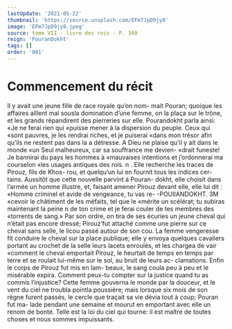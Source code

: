 ```yaml
---
lastUpdate: '2021-05-22'
thumbnail: 'https://source.unsplash.com/EFm7JpD9jy8'
image: 'EFm7JpD9jy8.jpeg'
source: tome VII - livre des rois - P. 340
reign: 'PouranDokht'
tags: []
order: '001'
---
```


# Commencement du récit

Il y avait une jeune fille de race royale qu’on nom- mait Pouran; quoique les affaires aillent mal sousla domination d’une femme, on la plaça sur le trône,
et les grands répandirent des pierreries sur elle. Pourandokht parla ainsi: «Je ne ferai rien qui «puisse mener à la dispersion du peuple. Ceux qui «sont pauvres, je les rendrai riches, et je puiserai «dans mon trésor afin qu’ils ne restent pas dans la
a détresse. A Dieu ne plaise qu’il y ait dans le monde
«un Seul malheureux, car sa souffrance me devien- «drait funeste! Je bannirai du pays les hommes à «mauvaises intentions et j’ordonnerai ma courselon
«les usages antiques des rois. n .
Elle recherche les traces de Pirouz, fils de Khos-
rou, et quelqu’un lui en fournit tous les indices cer- tains. Aussitôt que cette nouvelle parvint à Pouran- dokht, elle choisit dans l’armée un homme illustre,
et, faisant amener Pirouz devant elle, elle lui dit : «Homme criminel et avide de vengeance, tu vas re-
-POUIIANDOKHT. 3M «cevoir le châtiment de les méfaits, tel que le
«mérite un scélérat; tu subiras maintenant la peine
n de ton crime et je ferai couler de tes membres des «torrents de sang.» Par son ordre, on tira de ses écuries un jeune cheval qui n’était pas encore
dressé; Pirouz’fut attaché comme une pierre sur ce
cheval sans selle, le licou passé autour de son cou. La femme vengeresse fit conduire le cheval sur la place publique; elle y envoya quelques cavaliers portant au crochet de la selle leurs lacets enroulés,
et les chargea de vair «comment le cheval emportait Pirouz, le heurtait de temps en temps par terre et se roulait lui-même sur le sol, au bruit de leurs ac- clamations. Enfin le corps de Pirouz fut mis en lam- beaux, le sang coula peu à peu et le misérable expira. Comment peux-tu compter sur la justice quand tu as commis l’injustice?
Cette femme gouverna le monde par la douceur, et le vent du ciel ne troubla pointla poussière; mais lorsque six mois de son règne furent passés, le cercle que traçait sa vie dévia tout à coup; Pouran fut ma-
lade pendant une semaine et mourut en emportant avec elle un renom de bonté. Telle est la loi du ciel qui tourne: il est maître de toutes choses et nous sommes impuissants.
